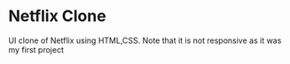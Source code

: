 # Netflix Clone
 UI clone of Netflix using HTML,CSS. Note that it is not responsive as it was my first project
